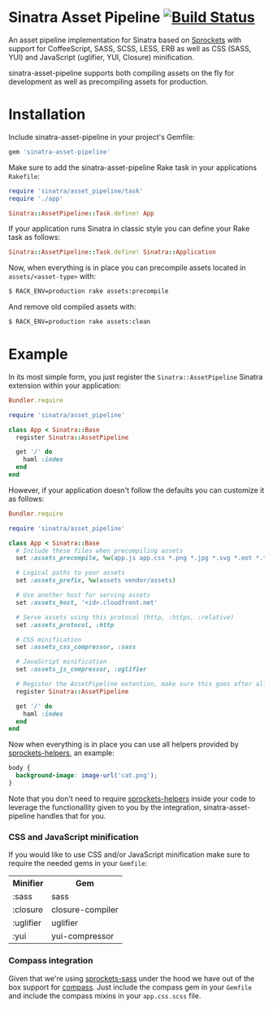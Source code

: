 Sinatra Asset Pipeline [![Build Status](https://travis-ci.org/kalasjocke/sinatra-asset-pipeline.svg?branch=master)](https://travis-ci.org/kalasjocke/sinatra-asset-pipeline) 
======================

An asset pipeline implementation for Sinatra based on [Sprockets](https://github.com/sstephenson/sprockets) with support for CoffeeScript, SASS, SCSS, LESS, ERB as well as CSS (SASS, YUI) and JavaScript (uglifier, YUI, Closure) minification.

sinatra-asset-pipeline supports both compiling assets on the fly for development as well as precompiling assets for production.

# Installation

Include sinatra-asset-pipeline in your project's Gemfile:

```ruby
gem 'sinatra-asset-pipeline'
```

Make sure to add the sinatra-asset-pipeline Rake task in your applications `Rakefile`:

```ruby
require 'sinatra/asset_pipeline/task'
require './app'

Sinatra::AssetPipeline::Task.define! App
```

If your application runs Sinatra in classic style you can define your Rake task as follows:

```ruby
Sinatra::AssetPipeline::Task.define! Sinatra::Application
```

Now, when everything is in place you can precompile assets located in `assets/<asset-type>` with:

```bash
$ RACK_ENV=production rake assets:precompile
```

And remove old compiled assets with:

```bash
$ RACK_ENV=production rake assets:clean
```

# Example

In its most simple form, you just register the `Sinatra::AssetPipeline` Sinatra extension within your application:

```ruby
Bundler.require

require 'sinatra/asset_pipeline'

class App < Sinatra::Base
  register Sinatra::AssetPipeline

  get '/' do
    haml :index
  end
end
```

However, if your application doesn't follow the defaults you can customize it as follows:

```ruby
Bundler.require

require 'sinatra/asset_pipeline'

class App < Sinatra::Base
  # Include these files when precompiling assets
  set :assets_precompile, %w(app.js app.css *.png *.jpg *.svg *.eot *.ttf *.woff)

  # Logical paths to your assets
  set :assets_prefix, %w(assets vendor/assets)

  # Use another host for serving assets
  set :assets_host, '<id>.cloudfront.net'

  # Serve assets using this protocol (http, :https, :relative)
  set :assets_protocol, :http

  # CSS minification
  set :assets_css_compressor, :sass

  # JavaScript minification
  set :assets_js_compressor, :uglifier

  # Register the AssetPipeline extention, make sure this goes after all customization
  register Sinatra::AssetPipeline

  get '/' do
    haml :index
  end
end
```

Now when everything is in place you can use all helpers provided by [sprockets-helpers](https://github.com/petebrowne/sprockets-helpers), an example:

```scss
body {
  background-image: image-url('cat.png');
}
```

Note that you don't need to require [sprockets-helpers](https://github.com/petebrowne/sprockets-helpers) inside your code to leverage the functionallity given to you by the integration, sinatra-asset-pipeline handles that for you.

### CSS and JavaScript minification

If you would like to use CSS and/or JavaScript minification make sure to require the needed gems in your `Gemfile`:

<table>
  <tr>
    <th>Minifier</th>
    <th>Gem</th>
  </tr>
  <tr>
    <td>:sass</td>
    <td>sass</td>
  </tr>
  <tr>
    <td>:closure</td>
    <td>closure-compiler</td>
  </tr>
  <tr>
    <td>:uglifier</td>
    <td>uglifier</td>
  </tr>
  <tr>
    <td>:yui</td>
    <td>yui-compressor</td>
  </tr>
</table>

### Compass integration

Given that we're using [sprockets-sass](https://github.com/petebrowne/sprockets-sass) under the hood we have out of the box support for [compass](https://github.com/chriseppstein/compass). Just include the compass gem in your `Gemfile` and include the compass mixins in your `app.css.scss` file.

